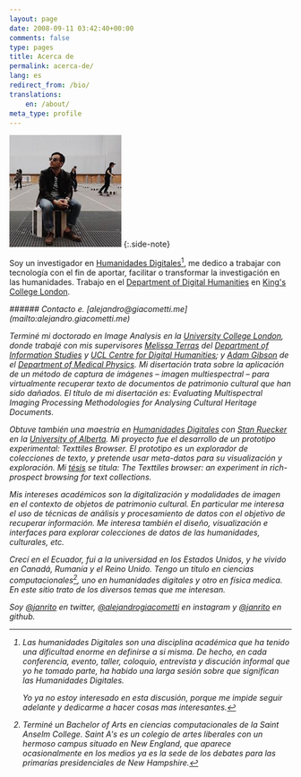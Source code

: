 ```yaml
---
layout: page
date: 2008-09-11 03:42:40+00:00
comments: false
type: pages
title: Acerca de
permalink: acerca-de/
lang: es
redirect_from: /bio/
translations:
    en: /about/
meta_type: profile
---
```



![portrait][portrait]
{:.side-note}

Soy un investigador en [Humanidades Digitales][dh][^dh], me dedico a trabajar con tecnología con el fin de aportar, facilitar o transformar la investigación en las humanidades. Trabajo en el [Department of Digital Humanities][kcldh] en [King's College London][kcl].

<address class='side-note' markdown="1">
###### Contacto
e. [alejandro@giacometti.me](mailto:alejandro.giacometti.me)  

Terminé mi doctorado en Image Analysis en la [University College London][ucl], donde trabajé con mis supervisores [Melissa Terras][] del [Department of Information Studies][dis] y [UCL Centre for Digital Humanities][ucldh]; y [Adam Gibson][] de el [Department of Medical Physics][medphys]. Mi disertación trata sobre la aplicación de un método de captura de imágenes – imagen multiespectral – para virtualmente recuperar texto de documentos de patrimonio cultural que han sido dañados. El título de mi disertación es:  *Evaluating Multispectral Imaging Processing Methodologies for Analysing Cultural Heritage Documents*.

Obtuve también una maestría en [Humanidades Digitales][dh] con [Stan Ruecker][] en la [University of Alberta][uofa]. Mi proyecto fue el desarrollo de un prototipo experimental: *Texttiles Browser*. El prototipo es un explorador de  colecciones de texto, y pretende usar meta-datos para su visualización y exploración. Mi [tésis][mathesis] se titula: *The Texttiles browser: an experiment in rich-prospect browsing for text collections*.

Mis intereses académicos son la digitalización y modalidades de imagen en el contexto de objetos de patrimonio cultural. En particular me interesa el uso de técnicas de análisis y procesamiento de datos con el objetivo de recuperar información. Me interesa también el diseño, visualización e interfaces para explorar colecciones de datos de las humanidades, culturales, etc.

Crecí en el Ecuador, fui a la universidad en los Estados Unidos, y he vivido en Canadá, Rumanía y el Reino Unido. Tengo un título en ciencias computacionales[^saintas], uno en humanidades digitales y otro en física medica. En este sitio trato de los diversos temas que me interesan.

Soy [@janrito][twitter] en twitter, [@alejandrogiacometti][instagram] en instagram y [@janrito][github] en github.



[portrait]: /images/portrait.jpeg

[^dh]:  
    Las humanidades Digitales son una disciplina académica que ha tenido una dificultad enorme en definirse a si misma. De hecho, en cada conferencia, evento, taller, coloquio, entrevista y discución informal que yo he tomado parte, ha habido una larga sesión sobre que significan las Humanidades Digitales.

    Yo ya no estoy interesado en esta discusión, porque me impide seguir adelante y dedicarme a hacer cosas mas interesantes.

[^saintas]:
    Terminé un Bachelor of Arts en ciencias computacionales de la Saint Anselm College. Saint A's es un colegio de artes liberales con un hermoso campus situado en New England, que aparece ocasionalmente en los medios ya es la sede de los debates para las primarías presidenciales de New Hampshire.


[dh]: http://en.wikipedia.org/wiki/Digital_humanities "Digital Humanities"
[kcl]: http://www.kcl.ac.uk "King's College London"
[kcldh]: http://www.kcl.ac.uk/artshums/depts/ddh/index.aspx "Department of Digital Humanities at King's College London"
[ucl]: http://www.ucl.ac.uk "University College London"
[Melissa Terras]: http://www.ucl.ac.uk/infostudies/melissa-terras/ "Melissa Terras"
[dis]: http://www.infostudies.ucl.ac.uk/ "Department of Information Studies at University College London"
[Adam Gibson]: http://www.ucl.ac.uk/medphys/staff/people/agibson/www/index "Adam Gibson"
[medphys]: http://www.ucl.ac.uk/medphys/ "Department of Medical Physics"
[ucldh]: http://www.ucl.ac.uk/dh/ "UCL Centre for Digital Humanities"
[huco]: http://huco.ualberta.ca/ "Humanities Computing at University of Alberta"
[Stan Ruecker]: http://www.ualberta.ca/~sruecker/ "Stan Ruecker"
[uofa]: http://www.ualberta.ca "University of Alberta"
[mathesis]: http://repository.library.ualberta.ca/dspace/handle/10048/437

[twitter]: http://twitter.com/janrito "@janrito en Twitter"
[github]: http://github.com/janrito "@janrito en Github"
[instagram]: http://instagram.com/alejandrogiacometti "@alejandrogiacometti en instagram"
